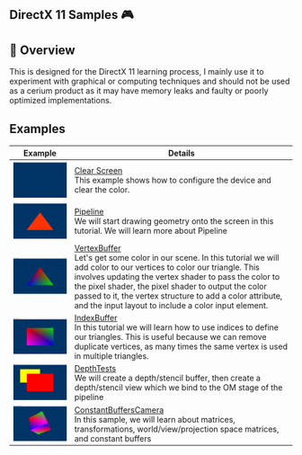 ##               DirectX 11 Samples  🎮
  
</h1>


  ##              



## 📝 Overview
This is designed for the DirectX 11 learning process, I mainly use it to experiment with graphical or computing techniques and should not be used as a cerium product as it may have memory leaks and faulty or poorly optimized implementations.




## Examples


Example | Details
---------|--------
<img src="Screenshots/ClearScreen.png" width=380> | [Clear Screen](Src/ClearScreen)<br> This example shows how to configure the device and clear the color.
<img src="Screenshots/Pipeline.png" width=380> | [Pipeline](Src/Pipeline)<br> We will start drawing geometry onto the screen in this tutorial. We will learn more about Pipeline
<img src="Screenshots/VertexBuffer.png" width=380> | [VertexBuffer](Src/VertexBuffer)<br> Let's get some color in our scene. In this tutorial we will add color to our vertices to color our triangle. This involves updating the vertex shader to pass the color to the pixel shader, the pixel shader to output the color passed to it, the vertex structure to add a color attribute, and the input layout to include a color input element.
<img src="Screenshots/IndexBuffer.png" width=380> | [IndexBuffer](Src/IndexBuffer)<br> In this tutorial we will learn how to use indices to define our triangles. This is useful because we can remove duplicate vertices, as many times the same vertex is used in multiple triangles.
<img src="Screenshots/DepthTests.png" width=380> | [DepthTests](Src/DepthTests)<br> We will create a depth/stencil buffer, then create a depth/stencil view which we bind to the OM stage of the pipeline
<img src="Screenshots/ConstantBuffersCamera.png" width=380> | [ConstantBuffersCamera](Src/ConstantBuffersCamera)<br> In this sample, we will learn about matrices, transformations, world/view/projection space matrices, and constant buffers
